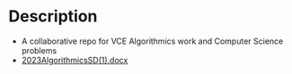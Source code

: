 # Description 

- A collaborative repo for VCE Algorithmics work and Computer Science problems
- [2023AlgorithmicsSD(1).docx](https://github.com/user-attachments/files/18741143/2023AlgorithmicsSD.1.docx)

